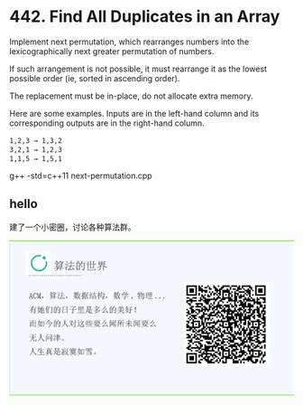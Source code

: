 #  442. Find All Duplicates in an Array

Implement next permutation, which rearranges numbers into the lexicographically next greater permutation of numbers.

If such arrangement is not possible, it must rearrange it as the lowest possible order (ie, sorted in ascending order).

The replacement must be in-place, do not allocate extra memory.

Here are some examples. Inputs are in the left-hand column and its corresponding outputs are in the right-hand column.

```
1,2,3 → 1,3,2
3,2,1 → 1,2,3
1,1,5 → 1,5,1
```

g++ -std=c++11 next-permutation.cpp

## hello

建了一个小密圈，讨论各种算法群。  

![小密圈](/images/suanfa_xiaomiquan.jpg)

